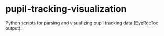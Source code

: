 # pupil-tracking-visualization
Python scripts for parsing and visualizing pupil tracking data (EyeRecToo output).

